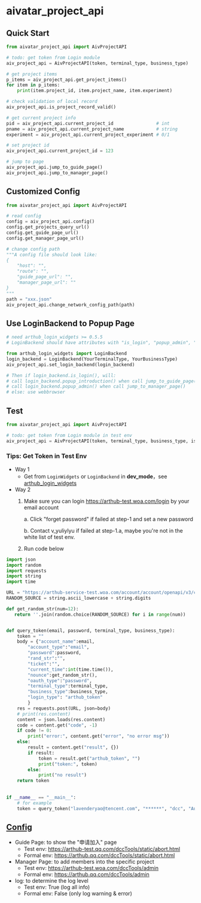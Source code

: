 aivatar_project_api
=========

## Quick Start

```python
from aivatar_project_api import AivProjectAPI

# todo: get token from Login module
aiv_project_api = AivProjectAPI(token, terminal_type, business_type)

# get project items
p_items = aiv_project_api.get_project_items()
for item in p_items:
    print(item.project_id, item.project_name, item.experiment)

# check validation of local record
aiv_project_api.is_project_record_valid()

# get current project info
pid = aiv_project_api.current_project_id                # int
pname = aiv_project_api.current_project_name            # string
experiment = aiv_project_api.current_project_experiment # 0/1

# set project id
aiv_project_api.current_project_id = 123

# jump to page
aiv_project_api.jump_to_guide_page()
aiv_project_api.jump_to_manager_page()
```


## Customized Config

```python
from aivatar_project_api import AivProjectAPI

# read config
config = aiv_project_api.config()
config.get_projects_query_url()
config.get_guide_page_url()
config.get_manager_page_url()

# change config path
"""A config file should look like:
{
    "host": "",
    "route": "",
    "guide_page_url": "",
    "manager_page_url": ""
}
"""
path = "xxx.json"
aiv_project_api.change_network_config_path(path)
```

## Use LoginBackend to Popup Page
```python
# need arthub_login_widgets >= 0.5.5
# LoginBackend should have attributes with "is_login", "popup_admin", "popup_introduction"

from arthub_login_widgets import LoginBackend
login_backend = LoginBackend(YourTerminalType, YourBusinessType)
aiv_project_api.set_login_backend(login_backend)

# Then if login_backend.is_login(), will:
# call login_backend.popup_introduction() when call jump_to_guide_page()
# call login_backend.popup_admin() when call jump_to_manager_page()
# else: use webbrowser
```

## Test

```python
from aivatar_project_api import AivProjectAPI

# todo: get token from Login module in test env
aiv_project_api = AivProjectAPI(token, terminal_type, business_type, is_test=True)
```

### Tips: Get Token in Test Env
- Way 1
    -  Get from `LoginWidgets` or `LoginBackend` in **dev_mode**，see [arthub_login_widgets](https://git.woa.com/arthub/arthub_login_widgets)
- Way 2
    1. Make sure you can login https://arthub-test.woa.com/login by your email account
    
        a. Click "forget password" if failed at step-1 and set a new password

        b. Contact v_yuliylyu if failed at step-1.a, maybe you're not in the white list of test env.

    2. Run code below
```python
import json
import random
import requests
import string
import time

URL = "https://arthub-service-test.woa.com/account/account/openapi/v3/core/login"
RANDOM_SOURCE = string.ascii_lowercase + string.digits

def get_random_str(num=12):
   return ''.join(random.choice(RANDOM_SOURCE) for i in range(num))


def query_token(email, password, terminal_type, business_type):
    token = ""
    body = {"account_name":email,
        "account_type":"email",
        "password":password,
        "rand_str":"",
        "ticket":"",
        "current_time":int(time.time()),
        "nounce":get_random_str(),
        "oauth_type":"password",
        "terminal_type":terminal_type,
        "business_type":business_type,
        "login_type": "arthub_token"
        }
    res = requests.post(URL, json=body)
    # print(res.content)
    content = json.loads(res.content)
    code = content.get("code", -1)
    if code != 0:
        print("error:", content.get("error", "no error msg"))
    else:
        result = content.get("result", {})
        if result:
            token = result.get("arthub_token", "")
            print("token:", token)
        else:
            print("no result")
    return token
      
      
if __name__ == "__main__":
    # for example
    token = query_token("lavenderyao@tencent.com", "******", "dcc", "AutoLUV")
```

## [Config](https://git.woa.com/DCC_Client/Framework/aivatar_project_api/tree/master/Blade/aivatar_project_api/aivatar_project_api/configs)
- Guide Page: to show the "申请加入" page
    - Test env: https://arthub-test.qq.com/dccTools/static/abort.html
    - Formal env: https://arthub.qq.com/dccTools/static/abort.html
- Manager Page: to add members into the specific project
    - Test env: https://arthub-test.woa.com/dccTools/admin
    - Formal env: https://arthub.qq.com/dccTools/admin
- log: to determine the log level
    - Test env: True (log all info)
    - Formal env: False (only log warning & error)